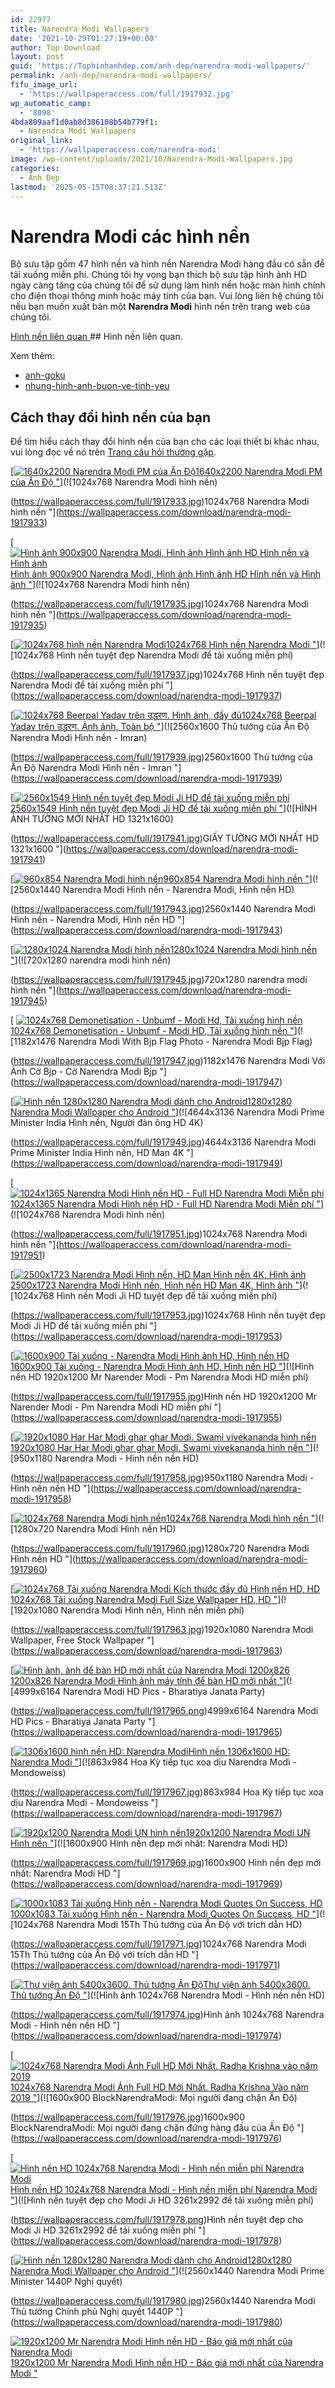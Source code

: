 ```yaml
---
id: 22977
title: Narendra Modi Wallpapers
date: '2021-10-29T01:27:19+00:00'
author: Top Download
layout: post
guid: 'https://Tophinhanhdep.com/anh-dep/narendra-modi-wallpapers/'
permalink: /anh-dep/narendra-modi-wallpapers/
fifu_image_url:
  - 'https://wallpaperaccess.com/full/1917932.jpg'
wp_automatic_camp:
  - '8098'
4bda809aaf1d0ab8d386108b54b779f1:
  - Narendra Modi Wallpapers
original_link:
  - 'https://wallpaperaccess.com/narendra-modi'
image: /wp-content/uploads/2021/10/Narendra-Modi-Wallpapers.jpg
categories:
  - Ảnh Đẹp
lastmod: '2025-05-15T08:37:21.513Z'
---
```

# Narendra Modi các hình nền

Bộ sưu tập gồm 47 hình nền và hình nền Narendra Modi hàng đầu có sẵn để tải xuống miễn phí. Chúng tôi hy vọng bạn thích bộ sưu tập hình ảnh HD ngày càng tăng của chúng tôi để sử dụng làm hình nền hoặc màn hình chính cho điện thoại thông minh hoặc máy tính của bạn. Vui lòng liên hệ chúng tôi nếu bạn muốn xuất bản một **Narendra Modi** hình nền trên trang web của chúng tôi.

[Hình nền liên quan ](#related) ## Hình nền liên quan.

   
 Xem thêm:

   
- [anh-goku](https://tophinhanhdep.com/anh-anime/anh-goku/)
- [nhung-hinh-anh-buon-ve-tinh-yeu](https://tophinhanhdep.com/hinh-anh-buon/nhung-hinh-anh-buon-ve-tinh-yeu/)

## Cách thay đổi hình nền của bạn

Để tìm hiểu cách thay đổi hình nền của bạn cho các loại thiết bị khác nhau, vui lòng đọc về nó trên [Trang câu hỏi thường gặp](https://tophinhanhdep.com/faq/).

  
[[![1640x2200 Narendra Modi PM của Ấn Độ](https://wallpaperaccess.com/full/1917932.jpg)1640x2200 Narendra Modi PM của Ấn Độ "](https://wallpaperaccess.com/download/narendra-modi-1917932)](![1024x768 Narendra Modi hình nền)

(https://wallpaperaccess.com/full/1917933.jpg)1024x768 Narendra Modi hình nền "](https://wallpaperaccess.com/download/narendra-modi-1917933)

[[![Hình ảnh 900x900 Narendra Modi, Hình ảnh Hình ảnh HD Hình nền và Hình ảnh](https://wallpaperaccess.com/full/1917934.jpg)Hình ảnh 900x900 Narendra Modi, Hình ảnh Hình ảnh HD Hình nền và Hình ảnh "](https://wallpaperaccess.com/download/narendra-modi-1917934)](![1024x768 Narendra Modi hình nền)

(https://wallpaperaccess.com/full/1917935.jpg)1024x768 Narendra Modi hình nền "](https://wallpaperaccess.com/download/narendra-modi-1917935)

[[![1024x768 hình nền Narendra Modi](https://wallpaperaccess.com/full/1917936.jpg)1024x768 Hình nền Narendra Modi "](https://wallpaperaccess.com/download/narendra-modi-1917936)](![1024x768 Hình nền tuyệt đẹp Narendra Modi để tải xuống miễn phí)

(https://wallpaperaccess.com/full/1917937.jpg)1024x768 Hình nền tuyệt đẹp Narendra Modi để tải xuống miễn phí "](https://wallpaperaccess.com/download/narendra-modi-1917937)

[[![1024x768 Beerpal Yadav trên उद्धरण.  Hình ảnh, đầy đủ](https://wallpaperaccess.com/full/1917938.jpg)1024x768 Beerpal Yadav trên उद्धरण. Ảnh ảnh, Toàn bộ "](https://wallpaperaccess.com/download/narendra-modi-1917938)](![2560x1600 Thủ tướng của Ấn Độ Narendra Modi Hình nền - Imran)

(https://wallpaperaccess.com/full/1917939.jpg)2560x1600 Thủ tướng của Ấn Độ Narendra Modi Hình nền - Imran "](https://wallpaperaccess.com/download/narendra-modi-1917939)

[[![2560x1549 Hình nền tuyệt đẹp Modi Ji HD để tải xuống miễn phí](https://wallpaperaccess.com/full/1917940.jpg)2560x1549 Hình nền tuyệt đẹp Modi Ji HD để tải xuống miễn phí "](https://wallpaperaccess.com/download/narendra-modi-1917940)](![HÌNH ẢNH TƯỜNG MỚI NHẤT HD 1321x1600)

(https://wallpaperaccess.com/full/1917941.jpg)GIẤY TƯỜNG MỚI NHẤT HD 1321x1600 "](https://wallpaperaccess.com/download/narendra-modi-1917941)

[[![960x854 Narendra Modi hình nền](https://wallpaperaccess.com/full/1917942.jpg)960x854 Narendra Modi hình nền "](https://wallpaperaccess.com/download/narendra-modi-1917942)](![2560x1440 Narendra Modi Hình nền - Narendra Modi, Hình nền HD)

(https://wallpaperaccess.com/full/1917943.jpg)2560x1440 Narendra Modi Hình nền - Narendra Modi, Hình nền HD "](https://wallpaperaccess.com/download/narendra-modi-1917943)

[[![1280x1024 Narendra Modi hình nền](https://wallpaperaccess.com/full/1917944.jpg)1280x1024 Narendra Modi hình nền "](https://wallpaperaccess.com/download/narendra-modi-1917944)](![720x1280 narendra modi hình nền)

(https://wallpaperaccess.com/full/1917945.jpg)720x1280 narendra modi hình nền "](https://wallpaperaccess.com/download/narendra-modi-1917945)

[ [![1024x768 Demonetisation - Unbumf - Modi Hd, Tải xuống hình nền](https://wallpaperaccess.com/full/1917946.jpg)1024x768 Demonetisation - Unbumf - Modi HD, Tải xuống hình nền "](https://wallpaperaccess.com/download/narendra-modi-1917946)](![1182x1476 Narendra Modi With Bjp Flag Photo - Narendra Modi Bjp Flag)

(https://wallpaperaccess.com/full/1917947.jpg)1182x1476 Narendra Modi Với Ảnh Cờ Bjp - Cờ Narendra Modi Bjp "](https://wallpaperaccess.com/download/narendra-modi-1917947)

[[![Hình nền 1280x1280 Narendra Modi dành cho Android](https://wallpaperaccess.com/full/1917948.jpg)1280x1280 Narendra Modi Wallpaper cho Android "](https://wallpaperaccess.com/download/narendra-modi-1917948)](![4644x3136 Narendra Modi Prime Minister India Hình nền, Người đàn ông HD 4K)

(https://wallpaperaccess.com/full/1917949.jpg)4644x3136 Narendra Modi Prime Minister India Hình nền, HD Man 4K "](https://wallpaperaccess.com/download/narendra-modi-1917949)

[[![1024x1365 Narendra Modi Hình nền HD - Full HD Narendra Modi Miễn phí](https://wallpaperaccess.com/full/1917950.jpg)1024x1365 Narendra Modi Hình nền HD - Full HD Narendra Modi Miễn phí "](https://wallpaperaccess.com/download/narendra-modi-1917950)](![1024x768 Narendra Modi hình nền)

(https://wallpaperaccess.com/full/1917951.jpg)1024x768 Narendra Modi hình nền "](https://wallpaperaccess.com/download/narendra-modi-1917951)

[[![2500x1723 Narendra Modi Hình nền, HD Man Hình nền 4K, Hình ảnh](https://wallpaperaccess.com/full/1917952.jpg)2500x1723 Narendra Modi Hình nền, Hình nền HD Man 4K, Hình ảnh "](https://wallpaperaccess.com/download/narendra-modi-1917952)](![1024x768 Hình nền Modi Ji HD tuyệt đẹp để tải xuống miễn phí)

(https://wallpaperaccess.com/full/1917953.jpg)1024x768 Hình nền tuyệt đẹp Modi Ji HD để tải xuống miễn phí "](https://wallpaperaccess.com/download/narendra-modi-1917953)

[[![1600x900 Tải xuống - Narendra Modi Hình ảnh HD, Hình nền HD](https://wallpaperaccess.com/full/1917954.jpg)1600x900 Tải xuống - Narendra Modi Hình ảnh HD, Hình nền HD "](https://wallpaperaccess.com/download/narendra-modi-1917954)](![Hình nền HD 1920x1200 Mr Narender Modi - Pm Narendra Modi HD miễn phí)

(https://wallpaperaccess.com/full/1917955.jpg)Hình nền HD 1920x1200 Mr Narender Modi - Pm Narendra Modi HD miễn phí "](https://wallpaperaccess.com/download/narendra-modi-1917955)

[[![1920x1080 Har Har Modi ghar ghar Modi.  Swami vivekananda hình nền](https://wallpaperaccess.com/full/1917956.png)1920x1080 Har Har Modi ghar ghar Modi. Swami vivekananda hình nền "](https://wallpaperaccess.com/download/narendra-modi-1917956)](![950x1180 Narendra Modi - Hình nền nền HD)

(https://wallpaperaccess.com/full/1917958.jpg)950x1180 Narendra Modi - Hình nền nền HD "](https://wallpaperaccess.com/download/narendra-modi-1917958)

[[![1024x768 Narendra Modi hình nền](https://wallpaperaccess.com/full/1917959.jpg)1024x768 Narendra Modi hình nền "](https://wallpaperaccess.com/download/narendra-modi-1917959)](![1280x720 Narendra Modi Hình nền HD)

(https://wallpaperaccess.com/full/1917960.jpg)1280x720 Narendra Modi Hình nền HD "](https://wallpaperaccess.com/download/narendra-modi-1917960)

[[![1024x768 Tải xuống Narendra Modi Kích thước đầy đủ Hình nền HD, HD](https://wallpaperaccess.com/full/1917961.jpg)1024x768 Tải xuống Narendra Modi Full Size Wallpaper HD, HD "](https://wallpaperaccess.com/download/narendra-modi-1917961)](![1920x1080 Narendra Modi Hình nền, Hình nền miễn phí)

(https://wallpaperaccess.com/full/1917963.jpg)1920x1080 Narendra Modi Wallpaper, Free Stock Wallpaper "](https://wallpaperaccess.com/download/narendra-modi-1917963)

[[![Hình ảnh, ảnh để bàn HD mới nhất của Narendra Modi 1200x826](https://wallpaperaccess.com/full/1917964.jpg)1200x826 Narendra Modi Hình ảnh máy tính để bàn HD mới nhất "](https://wallpaperaccess.com/download/narendra-modi-1917964)](![4999x6164 Narendra Modi HD Pics - Bharatiya Janata Party)

(https://wallpaperaccess.com/full/1917965.png)4999x6164 Narendra Modi HD Pics - Bharatiya Janata Party "](https://wallpaperaccess.com/download/narendra-modi-1917965)

[[![1306x1600 hình nền HD: Narendra Modi](https://wallpaperaccess.com/full/1917966.jpg)Hình nền 1306x1600 HD: Narendra Modi "](https://wallpaperaccess.com/download/narendra-modi-1917966)](![863x984 Hoa Kỳ tiếp tục xoa dịu Narendra Modi - Mondoweiss)

(https://wallpaperaccess.com/full/1917967.jpg)863x984 Hoa Kỳ tiếp tục xoa dịu Narendra Modi - Mondoweiss "](https://wallpaperaccess.com/download/narendra-modi-1917967)

[[![1920x1200 Narendra Modi UN hình nền](https://wallpaperaccess.com/full/1917968.jpg)1920x1200 Narendra Modi UN Hình nền "](https://wallpaperaccess.com/download/narendra-modi-1917968)](![1600x900 Hình nền đẹp mới nhất: Narendra Modi HD)

(https://wallpaperaccess.com/full/1917969.jpg)1600x900 Hình nền đẹp mới nhất: Narendra Modi HD "](https://wallpaperaccess.com/download/narendra-modi-1917969)

[[![1000x1083 Tải xuống Hình nền - Narendra Modi Quotes On Success, HD](https://wallpaperaccess.com/full/1917970.jpg)1000x1083 Tải xuống Hình nền - Narendra Modi Quotes On Success, HD "](https://wallpaperaccess.com/download/narendra-modi-1917970)](![1024x768 Narendra Modi 15Th Thủ tướng của Ấn Độ với trích dẫn HD)

(https://wallpaperaccess.com/full/1917971.jpg)1024x768 Narendra Modi 15Th Thủ tướng của Ấn Độ với trích dẫn HD "](https://wallpaperaccess.com/download/narendra-modi-1917971)

[[![Thư viện ảnh 5400x3600.  Thủ tướng Ấn Độ](https://wallpaperaccess.com/full/1917973.jpg)Thư viện ảnh 5400x3600. Thủ tướng Ấn Độ "](https://wallpaperaccess.com/download/narendra-modi-1917973)](![Hình ảnh 1024x768 Narendra Modi - Hình nền nền HD)

(https://wallpaperaccess.com/full/1917974.jpg)Hình ảnh 1024x768 Narendra Modi - Hình nền nền HD "](https://wallpaperaccess.com/download/narendra-modi-1917974)

[[![1024x768 Narendra Modi Ảnh Full HD Mới Nhất.  Radha Krishna vào năm 2019](https://wallpaperaccess.com/full/1917975.png)1024x768 Narendra Modi Ảnh Full HD Mới Nhất. Radha Krishna Vào năm 2019 "](https://wallpaperaccess.com/download/narendra-modi-1917975)](![1600x900 BlockNarendraModi: Mọi người đang chặn Ấn Độ)

(https://wallpaperaccess.com/full/1917976.jpg)1600x900 BlockNarendraModi: Mọi người đang chặn đứng hàng đầu của Ấn Độ "](https://wallpaperaccess.com/download/narendra-modi-1917976)

[[![Hình nền HD 1024x768 Narendra Modi - Hình nền miễn phí Narendra Modi](https://wallpaperaccess.com/full/1917977.jpg)Hình nền HD 1024x768 Narendra Modi - Hình nền miễn phí Narendra Modi "](https://wallpaperaccess.com/download/narendra-modi-1917977)](![Hình nền tuyệt đẹp cho Modi Ji HD 3261x2992 để tải xuống miễn phí)

(https://wallpaperaccess.com/full/1917978.png)Hình nền tuyệt đẹp cho Modi Ji HD 3261x2992 để tải xuống miễn phí "](https://wallpaperaccess.com/download/narendra-modi-1917978)

[[![Hình nền 1280x1280 Narendra Modi dành cho Android](https://wallpaperaccess.com/full/1917979.jpg)1280x1280 Narendra Modi Wallpaper cho Android "](https://wallpaperaccess.com/download/narendra-modi-1917979)](![2560x1440 Narendra Modi Prime Minister 1440P Nghị quyết)

(https://wallpaperaccess.com/full/1917980.jpg)2560x1440 Narendra Modi Thủ tướng Chính phủ Nghị quyết 1440P "](https://wallpaperaccess.com/download/narendra-modi-1917980)

[![1920x1200 Mr Narendra Modi Hình nền HD - Báo giá mới nhất của Narendra Modi](https://wallpaperaccess.com/full/1917981.jpg)1920x1200 Mr Narendra Modi Hình nền HD - Báo giá mới nhất của Narendra Modi "](https://wallpaperaccess.com/download/narendra-modi-1917981)
